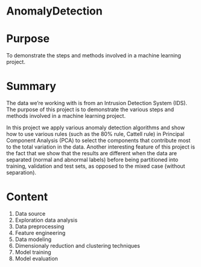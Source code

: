 # AnomalyDetection
# Purpose
To demonstrate the steps and methods involved in a machine learning project.
# Summary
The data we’re working with is from an Intrusion Detection System (IDS). The purpose of this project is to demonstrate the various steps and methods involved in a machine learning project.

In this project we apply various anomaly detection algorithms and show how to use various rules (such as the 80% rule, Cattell rule) in Principal Component Analysis (PCA) to select the components that contribute most to the total variation in the data. Another interesting feature of this project is the fact that we show that the results are different when the data are separated (normal and abnormal labels) before being partitioned into training, validation and test sets, as opposed to the mixed case (without separation).
# Content
1. Data source
2. Exploration data analysis
3. Data preprocessing
4. Feature engineering
5. Data modeling
6. Dimensionaly reduction and clustering techniques
7. Model training
8. Model evaluation
